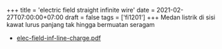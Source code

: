 +++
title = 'electric field straight infinite wire'
date = 2021-02-27T07:00:00+07:00
draft = false
tags = ['fi1201']
+++
Medan listrik di sisi kawat lurus panjang tak hingga bermuatan seragam
<!--more-->

+ [elec-field-inf-line-charge.pdf](https://zenodo.org/doi/10.5281/zenodo.4568538)
